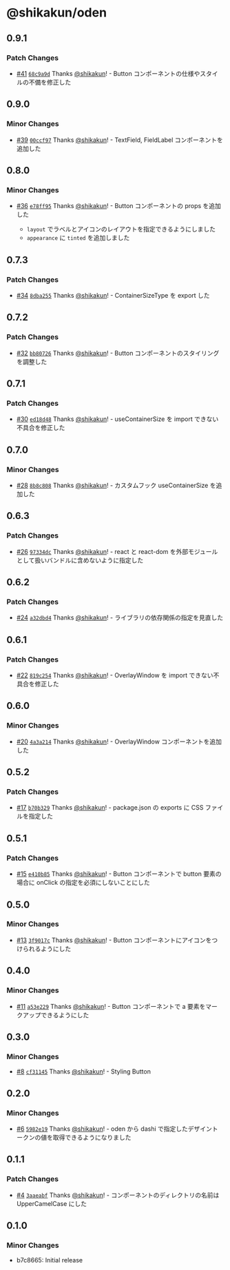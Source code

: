 # @shikakun/oden

## 0.9.1

### Patch Changes

- [#41](https://github.com/shikakun/oden/pull/41) [`68c9a9d`](https://github.com/shikakun/oden/commit/68c9a9d72fce3bc9d42795de4332c995adeadd42) Thanks [@shikakun](https://github.com/shikakun)! - Button コンポーネントの仕様やスタイルの不備を修正した

## 0.9.0

### Minor Changes

- [#39](https://github.com/shikakun/oden/pull/39) [`00ccf97`](https://github.com/shikakun/oden/commit/00ccf97390a4031038fd92f138c65ed1ce06695f) Thanks [@shikakun](https://github.com/shikakun)! - TextField, FieldLabel コンポーネントを追加した

## 0.8.0

### Minor Changes

- [#36](https://github.com/shikakun/oden/pull/36) [`e78ff95`](https://github.com/shikakun/oden/commit/e78ff95a72c5a419081e877c0d27c6b7bf4a29ba) Thanks [@shikakun](https://github.com/shikakun)! - Button コンポーネントの props を追加した

  - `layout` でラベルとアイコンのレイアウトを指定できるようにしました
  - `appearance` に `tinted` を追加しました

## 0.7.3

### Patch Changes

- [#34](https://github.com/shikakun/oden/pull/34) [`8dba255`](https://github.com/shikakun/oden/commit/8dba255b550b22f0776fd1571861ba27ec809eae) Thanks [@shikakun](https://github.com/shikakun)! - ContainerSizeType を export した

## 0.7.2

### Patch Changes

- [#32](https://github.com/shikakun/oden/pull/32) [`bb80726`](https://github.com/shikakun/oden/commit/bb80726780a07b3186429b4d7f73f42571cae866) Thanks [@shikakun](https://github.com/shikakun)! - Button コンポーネントのスタイリングを調整した

## 0.7.1

### Patch Changes

- [#30](https://github.com/shikakun/oden/pull/30) [`ed18d48`](https://github.com/shikakun/oden/commit/ed18d4813b50efb2e23ba732765d235a23bad4ee) Thanks [@shikakun](https://github.com/shikakun)! - useContainerSize を import できない不具合を修正した

## 0.7.0

### Minor Changes

- [#28](https://github.com/shikakun/oden/pull/28) [`8b8c808`](https://github.com/shikakun/oden/commit/8b8c80875469b90a8dbcca4e2e0a49f41fa0fd82) Thanks [@shikakun](https://github.com/shikakun)! - カスタムフック useContainerSize を追加した

## 0.6.3

### Patch Changes

- [#26](https://github.com/shikakun/oden/pull/26) [`97334dc`](https://github.com/shikakun/oden/commit/97334dc52f6f2a4fc697589d832c85d1609211ca) Thanks [@shikakun](https://github.com/shikakun)! - react と react-dom を外部モジュールとして扱いバンドルに含めないように指定した

## 0.6.2

### Patch Changes

- [#24](https://github.com/shikakun/oden/pull/24) [`a32dbd4`](https://github.com/shikakun/oden/commit/a32dbd4d6c274fc60459d254ab90d47b0e3dec37) Thanks [@shikakun](https://github.com/shikakun)! - ライブラリの依存関係の指定を見直した

## 0.6.1

### Patch Changes

- [#22](https://github.com/shikakun/oden/pull/22) [`819c254`](https://github.com/shikakun/oden/commit/819c25462135b9221360c7653a493743ed6eda4e) Thanks [@shikakun](https://github.com/shikakun)! - OverlayWindow を import できない不具合を修正した

## 0.6.0

### Minor Changes

- [#20](https://github.com/shikakun/oden/pull/20) [`4a3a214`](https://github.com/shikakun/oden/commit/4a3a214759c2f09b7ab5b179f9e87ecc12fe94e9) Thanks [@shikakun](https://github.com/shikakun)! - OverlayWindow コンポーネントを追加した

## 0.5.2

### Patch Changes

- [#17](https://github.com/shikakun/oden/pull/17) [`b70b329`](https://github.com/shikakun/oden/commit/b70b329c97eb015f07fbae56ece4decf8dfd1fb9) Thanks [@shikakun](https://github.com/shikakun)! - package.json の exports に CSS ファイルを指定した

## 0.5.1

### Patch Changes

- [#15](https://github.com/shikakun/oden/pull/15) [`e410b85`](https://github.com/shikakun/oden/commit/e410b851d7c5a701dea256a87e252e57c7e46344) Thanks [@shikakun](https://github.com/shikakun)! - Button コンポーネントで button 要素の場合に onClick の指定を必須にしないことにした

## 0.5.0

### Minor Changes

- [#13](https://github.com/shikakun/oden/pull/13) [`3f9017c`](https://github.com/shikakun/oden/commit/3f9017ccee507f3b2adfa26c6d8daee03244cb3b) Thanks [@shikakun](https://github.com/shikakun)! - Button コンポーネントにアイコンをつけられるようにした

## 0.4.0

### Minor Changes

- [#11](https://github.com/shikakun/oden/pull/11) [`a53e229`](https://github.com/shikakun/oden/commit/a53e229aa3a861ae3eea8d9141a11fd38ddcb600) Thanks [@shikakun](https://github.com/shikakun)! - Button コンポーネントで a 要素をマークアップできるようにした

## 0.3.0

### Minor Changes

- [#8](https://github.com/shikakun/oden/pull/8) [`cf31145`](https://github.com/shikakun/oden/commit/cf31145d944f03e6497e79a5822d749473fbf1cd) Thanks [@shikakun](https://github.com/shikakun)! - Styling Button

## 0.2.0

### Minor Changes

- [#6](https://github.com/shikakun/oden/pull/6) [`5982e19`](https://github.com/shikakun/oden/commit/5982e19c7c552f6e1e73f6ab71f3d8bf55469696) Thanks [@shikakun](https://github.com/shikakun)! - oden から dashi で指定したデザイントークンの値を取得できるようになりました

## 0.1.1

### Patch Changes

- [#4](https://github.com/shikakun/oden/pull/4) [`3aaeabf`](https://github.com/shikakun/oden/commit/3aaeabfb15115e283e6544697373ae4611fb55b7) Thanks [@shikakun](https://github.com/shikakun)! - コンポーネントのディレクトリの名前は UpperCamelCase にした

## 0.1.0

### Minor Changes

- b7c8665: Initial release
